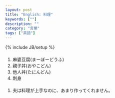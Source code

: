 ```yaml
---
layout: post
title: "English: 料理"
keywords: [""]
description: ""
category: "言葉"
tags: ["英語"]
---
```

{% include JB/setup %}

####
1. 麻婆豆腐(まーぼーどうふ)
2. 親子丼(おやこどん)
3. 他人丼(たにんどん)
4. 刺身



####
1. 夫は料理が上手なのに、あまり作ってくれません。
